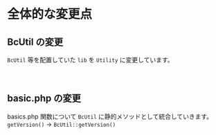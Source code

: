# 全体的な変更点

## BcUtil の変更
`BcUtil` 等を配置していた `lib` を `Utility` に変更しています。

　
## basic.php の変更 
basics.php 関数について `BcUtil` に静的メソッドとして統合していきます。   
`getVersion()` → `BcUtil::getVersion()`

